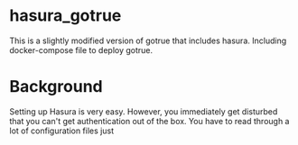 # hasura_gotrue
This is a slightly modified version of gotrue that includes hasura. Including docker-compose file to deploy gotrue.

# Background

Setting up Hasura is very easy. However, you immediately get disturbed that you can't get authentication out of the box. You have to read through a lot of configuration files just 
